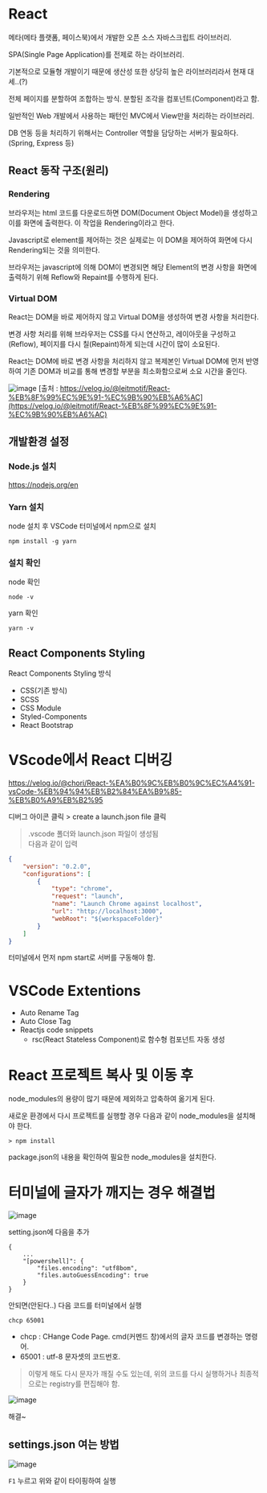# React
메타(메타 플랫폼, 페이스북)에서 개발한 오픈 소스 자바스크립트 라이브러리.

SPA(Single Page Application)를 전제로 하는 라이브러리.

기본적으로 모듈형 개발이기 때문에 생산성 또한 상당히 높은 라이브러리라서 현재 대세..(?)

전체 페이지를 분할하여 조합하는 방식. 분할된 조각을 컴포넌트(Component)라고 함.

일반적인 Web 개발에서 사용하는 패턴인 MVC에서 View만을 처리하는 라이브러리.

DB 연동 등을 처리하기 위해서는 Controller 역할을 담당하는 서버가 필요하다.(Spring, Express 등)

## React 동작 구조(원리)
### Rendering
브라우저는 html 코드를 다운로드하면 DOM(Document Object Model)을 생성하고 이를 화면에 출력한다. 이 작업을 Rendering이라고 한다.

Javascript로 element를 제어하는 것은 실제로는 이 DOM을 제어하여 화면에 다시 Rendering되는 것을 의미한다.

브라우저는 javascript에 의해 DOM이 변경되면 해당 Element의 변경 사항을 화면에 출력하기 위해 Reflow와 Repaint를 수행하게 된다.

### Virtual DOM
React는 DOM을 바로 제어하지 않고 Virtual DOM을 생성하여 변경 사항을 처리한다.

변경 사항 처리를 위해 브라우저는 CSS를 다시 연산하고, 레이아웃을 구성하고(Reflow), 페이지를 다시 칠(Repaint)하게 되는데 시간이 많이 소요된다.

React는 DOM에 바로 변경 사항을 처리하지 않고 복제본인 Virtual DOM에 먼저 반영하여 기존 DOM과 비교를 통해 변경할 부분을 최소화함으로써 소요 시간을 줄인다.

![image](https://github.com/tiblo/React_edu/assets/34559256/2cf6fb96-0084-4b76-a1d3-6aa434c9e541)
[출처 : https://velog.io/@leitmotif/React-%EB%8F%99%EC%9E%91-%EC%9B%90%EB%A6%AC](https://velog.io/@leitmotif/React-%EB%8F%99%EC%9E%91-%EC%9B%90%EB%A6%AC)

## 개발환경 설정
### Node.js 설치
https://nodejs.org/en

### Yarn 설치
node 설치 후 VSCode 터미널에서 npm으로 설치
```
npm install -g yarn
```

### 설치 확인
node 확인
```
node -v
```

yarn 확인
```
yarn -v
```

## React Components Styling
React Components Styling 방식
* CSS(기존 방식)
* SCSS
* CSS Module
* Styled-Components
* React Bootstrap

# VScode에서 React 디버깅

https://velog.io/@chori/React-%EA%B0%9C%EB%B0%9C%EC%A4%91-vsCode-%EB%94%94%EB%B2%84%EA%B9%85-%EB%B0%A9%EB%B2%95

디버그 아이콘 클릭 > create a launch.json file 클릭
> .vscode 폴더와 launch.json 파일이 생성됨<br>
  다음과 같이 입력
```json
{
    "version": "0.2.0",
    "configurations": [
        {
            "type": "chrome",
            "request": "launch",
            "name": "Launch Chrome against localhost",
            "url": "http://localhost:3000",
            "webRoot": "${workspaceFolder}"
        }
    ]
}
```
터미널에서 먼저 npm start로 서버를 구동해야 함.

# VSCode Extentions
* Auto Rename Tag
* Auto Close Tag
* Reactjs code snippets
  * rsc(React Stateless Component)로 함수형 컴포넌트 자동 생성

# React 프로젝트 복사 및 이동 후
node_modules의 용량이 많기 때문에 제외하고 압축하여 옮기게 된다.

새로운 환경에서 다시 프로젝트를 실행할 경우 다음과 같이 node_modules을 설치해야 한다.
```
> npm install
```
package.json의 내용을 확인하여 필요한 node_modules을 설치한다.

# 터미널에 글자가 깨지는 경우 해결법
![image](https://github.com/tiblo/React_edu/assets/34559256/b0da1558-e0ee-48b0-9c72-cf364cc963e1)

setting.json에 다음을 추가
```
{
    ...
    "[powershell]": {
        "files.encoding": "utf8bom",
        "files.autoGuessEncoding": true
    }
}
```

안되면(안된다..) 다음 코드를 터미널에서 실행
```
chcp 65001
```

- chcp : CHange Code Page. cmd(커멘드 창)에서의 글자 코드를 변경하는 명령어.
- 65001 : utf-8 문자셋의 코드번호.

> 이렇게 해도 다시 문자가 깨질 수도 있는데, 위의 코드를 다시 실행하거나 최종적으로는 registry를 편집해야 함.

![image](https://github.com/tiblo/React_edu/assets/34559256/70bcf883-99e9-4850-bb55-acb5943073fd)

해결~

## settings.json 여는 방법
![image](https://github.com/tiblo/React_edu/assets/34559256/8560465f-08b3-4e21-bd32-dd3a553dca2e)

``F1`` 누르고 위와 같이 타이핑하여 실행

